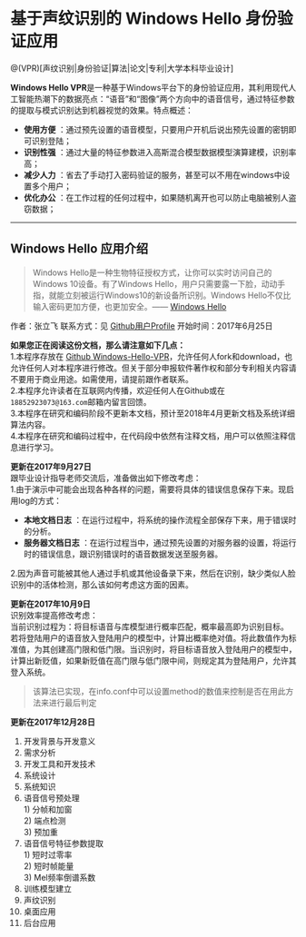 # 基于声纹识别的 Windows Hello 身份验证应用

@(VPR)[声纹识别|身份验证|算法|论文|专利|大学本科毕业设计]

**Windows Hello VPR**是一种基于Windows平台下的身份验证应用，其利用现代人工智能热潮下的数据亮点：“语音”和“图像”两个方向中的语音信号，通过特征参数的提取与模式识别达到机器视觉的效果。特点概述：
 
- **使用方便** ：通过预先设置的语音模型，只要用户开机后说出预先设置的密钥即可识别登陆；
- **识别性强** ：通过大量的特征参数进入高斯混合模型数据模型演算建模，识别率高；
- **减少人力** ：省去了手动打入密码验证的服务，甚至可以不用在windows中设置多个用户；
- **优化办公** ：在工作过程的任何过程中，如果随机离开也可以防止电脑被别人盗窃数据；

-------------------

## Windows Hello 应用介绍

> Windows Hello是一种生物特征授权方式，让你可以实时访问自己的Windows 10设备。有了Windows Hello，用户只需要露一下脸，动动手指，就能立刻被运行Windows10的新设备所识别。Windows Hello不仅比输入密码更加方便，也更加安全。—— [Windows Hello](https://www.microsoft.com/zh-cn/windows/windows-hello)


作者：张立飞
联系方式：见 [Github用户Profile](https://github.com/leafspace)
开始时间：2017年6月25日

**如果您正在阅读这份文档，那么请注意如下几点：** <br/>
1.本程序存放在 [Github Windows-Hello-VPR](https://github.com/leafspace/Windows-Hello-VPR)，允许任何人fork和download，也允许任何人对本程序进行修改。但关于部分申报软件著作权和部分专利相关内容请不要用于商业用途。如需使用，请提前跟作者联系。<br/>
2.本程序允许读者在互联网内传播，欢迎任何人在Github或在`18852923073@163.com`邮箱内留言回馈。<br/>
3.本程序在研究和编码阶段不更新本文档，预计至2018年4月更新文档及系统详细算法内容。<br/>
4.本程序在研究和编码过程中，在代码段中依然有注释文档，用户可以依照注释信息进行学习。<br/>

**更新在2017年9月27日** <br/>
跟毕业设计指导老师交流后，准备做出如下修改考虑：<br/>
1.由于演示中可能会出现各种各样的问题，需要将具体的错误信息保存下来。现启用log的方式：
- **本地文档日志** ：在运行过程中，将系统的操作流程全部保存下来，用于错误时的分析。
- **服务器文档日志** ：在运行过程当中，通过预先设置的对服务器的设置，将运行时的错误信息，跟识别错误时的语音数据发送至服务器。

2.因为声音可能被其他人通过手机或其他设备录下来，然后在识别，缺少类似人脸识别中的活体检测，那么该如何考虑这方面的因素。

**更新在2017年10月9日** <br/>
识别效率提高修改考虑：<br/>
当前识别过程为：将目标语音与库模型进行概率匹配，概率最高即为识别目标。
若将登陆用户的语音放入登陆用户的模型中，计算出概率绝对值。将此数值作为标准值，为其创建高门限和低门限。当识别时，将目标语音放入登陆用户的模型中，计算出新贬值，如果新贬值在高门限与低门限中间，则规定其为登陆用户，允许其登入系统。
> 该算法已实现，在info.conf中可以设置method的数值来控制是否在用此方法来进行最后判定

**更新在2017年12月28日** <br/>
1.	开发背景与开发意义<br/>
2.	需求分析<br/>
3.	开发工具和开发技术<br/>
4.	系统设计<br/>
5.	系统知识<br/>
  1.	语音信号预处理<br/>
    1)	分帧和加窗<br/>
    2)	端点检测<br/>
    3)	预加重<br/>
  2.	语音信号特征参数提取<br/>
    1)	短时过零率<br/>
    2)	短时帧能量<br/>
    3)	Mel频率倒谱系数<br/>
  3.	训练模型建立<br/>
  4.	声纹识别<br/>
  5.	桌面应用<br/>
  6.	后台应用<br/>
